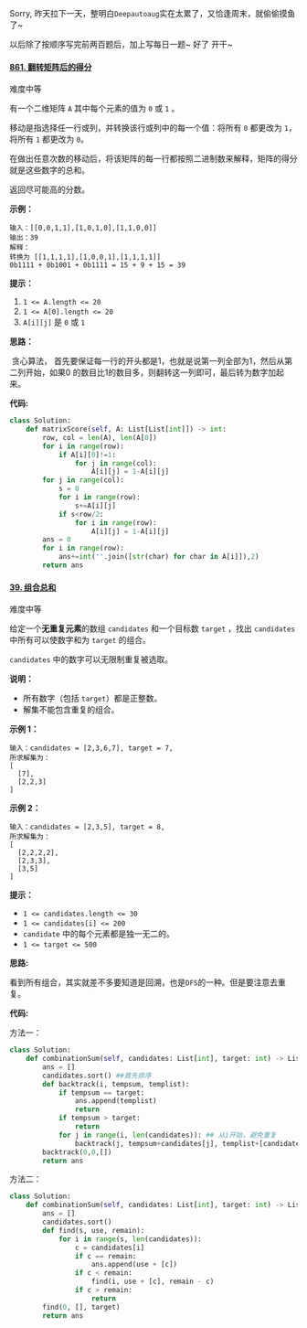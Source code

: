 Sorry, 昨天拉下一天，整明白`Deepautoaug`实在太累了，又恰逢周末，就偷偷摸鱼了~

以后除了按顺序写完前两百题后，加上写每日一题~  好了 开干~

#### [861. 翻转矩阵后的得分](https://leetcode-cn.com/problems/score-after-flipping-matrix/)

难度中等

有一个二维矩阵 `A` 其中每个元素的值为 `0` 或 `1` 。

移动是指选择任一行或列，并转换该行或列中的每一个值：将所有 `0` 都更改为 `1`，将所有 `1` 都更改为 `0`。

在做出任意次数的移动后，将该矩阵的每一行都按照二进制数来解释，矩阵的得分就是这些数字的总和。

返回尽可能高的分数。

**示例：**

```
输入：[[0,0,1,1],[1,0,1,0],[1,1,0,0]]
输出：39
解释：
转换为 [[1,1,1,1],[1,0,0,1],[1,1,1,1]]
0b1111 + 0b1001 + 0b1111 = 15 + 9 + 15 = 39
```

 

**提示：**

1. `1 <= A.length <= 20`
2. `1 <= A[0].length <= 20`
3. `A[i][j]` 是 `0` 或 `1`

**思路：**

​	贪心算法， 首先要保证每一行的开头都是1，也就是说第一列全部为1，然后从第二列开始，如果0 的数目比1的数目多，则翻转这一列即可，最后转为数字加起来。

**代码:**

```python
class Solution:
    def matrixScore(self, A: List[List[int]]) -> int:
        row, col = len(A), len(A[0])
        for i in range(row):
            if A[i][0]!=1:
                for j in range(col):
                    A[i][j] = 1-A[i][j]
        for j in range(col):
            s = 0
            for i in range(row):
                s+=A[i][j]
            if s<row/2:
                for i in range(row):
                    A[i][j] = 1-A[i][j]
        ans = 0
        for i in range(row):
            ans+=int(''.join([str(char) for char in A[i]]),2)
        return ans
```



#### [39. 组合总和](https://leetcode-cn.com/problems/combination-sum/)

难度中等

给定一个**无重复元素**的数组 `candidates` 和一个目标数 `target` ，找出 `candidates` 中所有可以使数字和为 `target` 的组合。

`candidates` 中的数字可以无限制重复被选取。

**说明：**

- 所有数字（包括 `target`）都是正整数。
- 解集不能包含重复的组合。 

**示例 1：**

```
输入：candidates = [2,3,6,7], target = 7,
所求解集为：
[
  [7],
  [2,2,3]
]
```

**示例 2：**

```
输入：candidates = [2,3,5], target = 8,
所求解集为：
[
  [2,2,2,2],
  [2,3,3],
  [3,5]
]
```

 

**提示：**

- `1 <= candidates.length <= 30`
- `1 <= candidates[i] <= 200`
- `candidate` 中的每个元素都是独一无二的。
- `1 <= target <= 500`

**思路:**

​	看到所有组合，其实就差不多要知道是回溯，也是`DFS`的一种。但是要注意去重复。

**代码:**

方法一：

```python
class Solution:
    def combinationSum(self, candidates: List[int], target: int) -> List[List[int]]:
        ans = []
        candidates.sort() ##首先排序
        def backtrack(i, tempsum, templist):
            if tempsum == target:
                ans.append(templist)
                return 
            if tempsum > target:
                return
            for j in range(i, len(candidates)): ## 从i开始，避免重复
                backtrack(j, tempsum+candidates[j], templist+[candidates[j]])
        backtrack(0,0,[])
        return ans
```

方法二：

```python
class Solution:
    def combinationSum(self, candidates: List[int], target: int) -> List[List[int]]:
        ans = []
        candidates.sort()
        def find(s, use, remain):
            for i in range(s, len(candidates)):
                c = candidates[i]
                if c == remain:
                    ans.append(use + [c])
                if c < remain:
                    find(i, use + [c], remain - c)
                if c > remain:
                    return
        find(0, [], target)
        return ans

```

